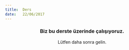 ```yaml
---
title:  Ders
date:   22/06/2017
---
```


### <center>Biz bu derste üzerinde çalışıyoruz.</center>
<center>Lütfen daha sonra gelin.</center>